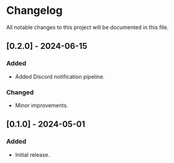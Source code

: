 # Changelog

All notable changes to this project will be documented in this file.

## [0.2.0] - 2024-06-15
### Added
- Added Discord notification pipeline.
### Changed
- Minor improvements.

## [0.1.0] - 2024-05-01
### Added
- Initial release.
